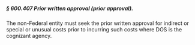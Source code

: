 ##### § 600.407 Prior written approval (prior approval). #####

The non-Federal entity must seek the prior written approval for indirect or special or unusual costs prior to incurring such costs where DOS is the cognizant agency.